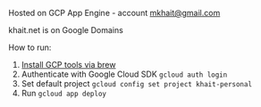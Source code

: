 Hosted on GCP App Engine - account mkhait@gmail.com

khait.net is on Google Domains


How to run:

1. [Install GCP tools via brew](https://formulae.brew.sh/cask/google-cloud-sdk)
2. Authenticate with Google Cloud SDK `gcloud auth login`
3. Set default project `gcloud config set project khait-personal`
4. Run `gcloud app deploy`


